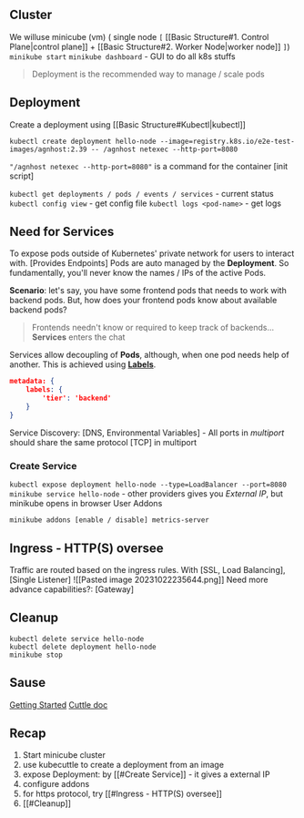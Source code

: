 ## Cluster
We willuse minicube (vm) ( single node `[` [[Basic Structure#1. Control Plane|control plane]] + [[Basic Structure#2. Worker Node|worker node]] `]`)
`minikube start`
`minikube dashboard` - GUI to do all k8s stuffs

> Deployment is the recommended way to manage / scale pods
## Deployment
Create a deployment using [[Basic Structure#Kubectl|kubectl]] 

`kubectl create deployment hello-node --image=registry.k8s.io/e2e-test-images/agnhost:2.39 -- /agnhost netexec --http-port=8080`

`"/agnhost netexec --http-port=8080"` is a command for the container [init script]

`kubectl get deployments / pods / events / services` - current status
`kubectl config view` - get config file 
`kubectl logs <pod-name>` - get logs
## Need for Services
To expose pods outside of Kubernetes' private network for users to interact with. [Provides Endpoints]
Pods are auto managed by the **Deployment**. So fundamentally, you'll never know the names / IPs of the active Pods. 

**Scenario**: let's say, you have some frontend pods that needs to work with backend pods. But, how does your frontend pods know about available backend pods?
> Frontends needn't know or required to keep track of backends...
> **Services** enters the chat

Services allow decoupling of **Pods**, although, when one pod needs help of another. This is achieved using [**Labels**](https://kubernetes.io/docs/concepts/overview/working-with-objects/labels/#motivation).
```json
metadata: {
	labels: {
		'tier': 'backend'
	}
}
```
Service Discovery: [DNS, Environmental Variables] - All ports in *multiport* should share the same protocol [TCP] in multiport

### Create Service
`kubectl expose deployment hello-node --type=LoadBalancer --port=8080`
`minikube service hello-node` - other providers gives you *External IP*, but minikube opens in browser
User Addons
```shell
minikube addons [enable / disable] metrics-server
```
## Ingress - HTTP(S) oversee
Traffic are routed based on the ingress rules. With [SSL, Load Balancing],  [Single Listener]
![[Pasted image 20231022235644.png]]
Need more advance capabilities?: [Gateway]
## Cleanup
```shell
kubectl delete service hello-node
kubectl delete deployment hello-node
minikube stop
```
## Sause
[Getting Started](https://kubernetes.io/docs/tutorials/hello-minikube/)
[Cuttle doc](https://kubernetes.io/docs/reference/kubectl/)
## Recap
1. Start minicube cluster
2. use kubecuttle to create a deployment from an image
3. expose Deployment:  by [[#Create Service]] - it gives a external IP
4. configure addons
5. for https protocol, try [[#Ingress - HTTP(S) oversee]]
6. [[#Cleanup]]
